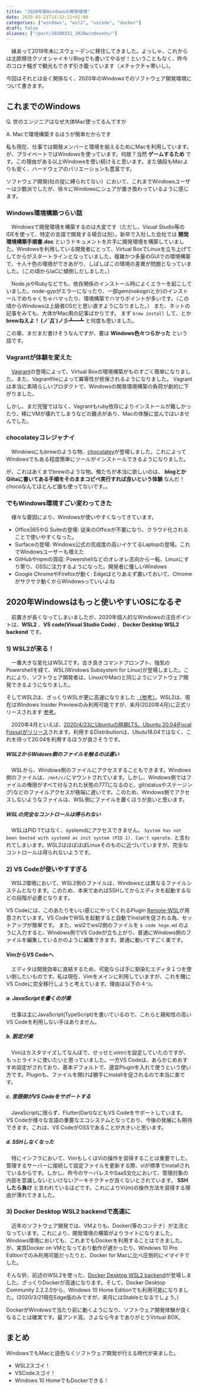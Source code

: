 ```yaml
---
title: "2020年版Windowsの開発環境"
date: 2020-03-21T14:52:11+01:00
categories: ["windows", "wsl2", "vscode", "docker"]
draft: false
aliases: ["/post/20200321_2020windevenv/"]
---
```


　縁あって2019年末にスウェーデンに移住してきました。よっしゃ、これからは北欧移住クソオシャイキリBlogでも書いてやるぜ！ということもなく、昨今のコロナ騒ぎで観光もできず引き籠っています（メチャクチャ寒いし）。

今回はそれとは全く関係なく、2020年のWindowsでのソフトウェア開発環境について書きます。

## これまでのWindows
Q. 世のエンジニアはなぜ大体Mac使ってるんですか

A. Macで環境構築するほうが簡単だからです

私も現在、仕事では開発メンバーと環境を揃えるためにMacを利用しています。が、プライベートではWindowsを使っています。何故？当然 **ゲームするため** です。この理由がある以上Windowsを使い続けると思います。また値段もMacよりも安く、ハードウェアのバリエーションも豊富です。

ソフトウェア開発(社の掟に縛られてない）において、これまでWindowsユーザーは少数派でしたが、徐々にWindowsにシェアが置き換わっているように感じます。

### Windows環境構築つらい話
　Windowsで開発環境を構築するのは大変です（ただし、Visual Studio等のIDEを使って、特定の言語で開発する場合は別）。新卒で入社した会社では **開発環境構築手順書.doc** というドキュメントを片手に開発環境を構築していました。Windowsを利用している開発者にとって、Virtual BoxでLinuxを立ち上げてしてからがスタートラインとなっていました。複雑かつ多量のGUIでの環境構築で、十人十色の環境ができあがり、しばしばこの環境の差異が問題となっていました。（この頃からIaCに傾倒しだしました。）

　Node.jsやRubyなどでも、依存関係のインストール時によくエラーを起こしていました。node-gypがエラーになったり、一部gem(nokogiriとか)のインストールでめちゃくちゃハマったり、環境構築でハマりポイントが多いです。（この頃からWindowsは上級者OSだと思い直すようになりました。）
また、ネットの記事をみても、大体がMac用の記事ばかりです。 まず `brew install` して、とか **brewねえよ！ (ノ`Д´)ノ彡┻━┻** と何度も思いました。

この章、まだまだ書けそうなんですが、要は **Windows色々つらかった** という話です。

### Vagrantが体験を変えた
　[Vagrant](https://www.vagrantup.com/)の登場によって、Virtual Boxの環境構築がものすごく簡単になりました。また、Vagrantfileによって冪等性が担保されるようになりました。
Vagrantは本当に素晴らしいプロダクトで、Windowsの開発環境構築の負荷が劇的に下がりました。

しかし、まだ完璧ではなく、Vagrantもruby依存によりインストールが難しかったり、稀にVMが壊れてしまうなどの難点があり、Macの体験に並んではいませんでした。

### chocolateyコレジャナイ
　Windowsにもbrewのような物、[chocolatey](https://chocolatey.org/)が登場しました。これによってWindowsでもある程度簡単にツールがインストールできるようになりました。

が、これはあくまでbrewのような物。俺たちが本当に欲しいのは、 **blogとかQiitaに書いてある手順をそのままコピペ実行すれば良いという体験** なんだ！chocoなんてほとんど誰も使ってないです。。

### でもWindows環境すごい変わってきた
　様々な要因により、Windowsが使いやすくなってきています。

- Office365やG Suiteの登場: 従来のOfficeが不要になり、クラウド化されることで使いやすくなった。
- Surfaceの登場: Windows公式の完成度の高いイケてるLaptopの登場。これでWindowsユーザーも増えた
- GitHubやnpmの買収: Powershellなどのオレオレ志向から一転、Linuxにすり寄り、OSSに注力するようになった。開発者に優しいWindows
- Google ChromeやFirefoxが動く: Edgeはとりあえず置いておいて、Chromeがサクサク動くからWindowsっていいよね

## 2020年Windowsはもっと使いやすいOSになるぞ
　前置きが長くなってしまいましたが、2020年個人的なWindowsの注目ポイントは、**WSL2** 、**VS code(Visual Studio Code)** 、**Docker Desktop WSL2 backend** です。

### 1) WSL2が来る！
　一番大きな変化はWSL2です。古き良きコマンドプロンプト、強気のPowershellを経て、WSL(Windows Subsystem for Linux)が登場しました。これにより、ソフトウェア開発者は、Linux(やMac)と同じようにソフトウェア開発できるようになりました。

そしてWSL2は、ざっくりWSLが更に高速になりました [（参考）](https://www.atmarkit.co.jp/ait/articles/1906/14/news019.html)。WSL2は、現在はWindows Insider Previewのみ利用可能ですが、来月(2020年4月)に正式リリースされます [参考](https://forest.watch.impress.co.jp/docs/news/1240999.html)。

　2020年4月といえば、[2020/4/23にUbuntuの時期LTS、Ubuntu 20.04(Focal Fossa)がリリース](https://www.omgubuntu.co.uk/2019/10/ubuntu-20-04-release-features)されます。利用するDistributionは、Ubutu18.04ではなく、これを待って20.04を利用するほうが良さそうです。

##### WSL2からWidows側のファイルを触るのは遅い
　WSLから、Windows側のファイルにアクセスすることもできます。Windows側のファイルは、`/mnt/c/`にマウントされています。しかし、Windows側ではファイルの権限がすべて付与された状態の777になるのと、git(statusやステージング)などのファイルアクセスが極端に遅いです。このため、Windows側でアクセスしないようなファイルは、WSL側にファイルを置くほうが良いと思います。

##### WSLの完全なコントロールは得られない
　WSLはPID 1ではなく、systemdにアクセスできません。 `System has not been booted with systemd as init system (PID 1). Can't operate.` と言われてしまいます。WSL2はほぼほぼLinuxそのものに近づいていますが、完全なコントロールは得られないようです。

### 2) VS Codeが使いやすすぎる
　WSL2環境において、WSL2側のファイルは、Windowsとは異なるファイルシステムとなります。このため、本来であればSSHしてからエディタを起動するなどの段階が必要となります。

VS Codeには、このあたりをいい感じにやってくれるPlugin [Remote-WSL](https://marketplace.visualstudio.com/items?itemName=ms-vscode-remote.remote-wsl)が用意されています。VS CodeでWSLを起動すると自動でInstallを促される為、セットアップが簡単です。
また、wsl2でwsl2側のファイルを `$ code hoge.md` のように入力すると、Windows側でVS Codeが立ち上がり、普通にWindows側のファイルを編集しているかのように編集できます。普通に動いてすごく楽です。

#### VimからVS Codeへ
　エディタは開発効率に直結するため、可能ならば手に馴染むエディタ１つを使い倒したいものです。私は現在、Vimをメインに利用していますが、これを機にVS Codeに完全移行しようと考えています。理由は以下の４つ。

##### a. JavaScriptを書くのが楽
　仕事は主にJavaScript(TypeScript)を書いているので、これらと親和性の高いVS Codeを利用しない手はありません。

##### b. 設定が楽
　Vimはカスタマイズしてなんぼで、せっせとvimrcを設定していたのですが、もっとライトに使いたいと思っていました。一方VS Codeは、あらかじめおすすめ設定がされており、基本デフォルトで、適宜Pluginを入れて使うという使い方です。Pluginも、ファイルを開けば勝手にInstallを促されるので本当に楽です。

##### c. 言語側がVS Codeをサポートする
　JavaScriptに限らず、Flutter(Dart)などもVS Codeをサポートしています。VS Codeが様々な言語の重要なエコシステムとなっており、今後の発展にも期待できます。これは、VS CodeがOSSであることが大きいと思います。

##### d. SSHしなくなった
　特にインフラにおいて、VimもしくはViの操作を習得することは重要でした。管理するサーバーに接続して設定ファイルを更新する際、viが標準でinstallされているからです。しかし、昨今のサーバレスやSaaS文化において、管理対象の内部を意識しないといけないアーキテクチャが良くないとされています。 **SSHしたら負け** と言われているほどです。これによりVi(m)の操作方法を習得する理由が薄れてきました。

### 3) Docker Desktop WSL2 backendで高速に
　近年のソフトウェア開発では、VMよりも、Docker(等のコンテナ）が主流となっています。これにより、開発環境の構築がよりライトになりました。
Windows環境においても、これまでもDockerを利用することはできました。が、実質Docker on VMとなっており動作が遅かったり、Windows 10 Pro Editionでのみ利用可能だったりと、Docker for Macに比べ圧倒的にイマイチでした。

そんな折、前述のWSL2を使った、[Docker Desktop WSL2 backend](https://docs.docker.com/docker-for-windows/wsl-tech-preview/)が登場しました。ざっくりDockerが高速になります。そして、Docker Desktop Community 2.2.2.0から、Windows 10 Home Editionでも利用可能になりました。(2020/3/21現在Edge版のみですが、来月にはStableとなるでしょう。)

DockerがWindowsで当たり前に動くようになり、ソフトウェア開発体験が良くなることは確実です。最アンド高。さよなら今までありがとうVirtual BOX。

## まとめ
WindowsでもMacと遜色なくソフトウェア開発が行える時代が来ました。

- WSL2スゴイ！
- VSCodeスゴイ！
- Windows 10 HomeでもDockerできる！
